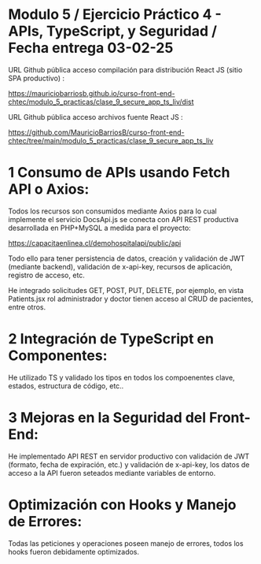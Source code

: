 # Modulo 5 / Ejercicio Práctico 4 - APIs, TypeScript, y Seguridad / Fecha entrega 03-02-25

URL Github pública acceso compilación para distribución React JS (sitio SPA productivo) :

https://mauriciobarriosb.github.io/curso-front-end-chtec/modulo_5_practicas/clase_9_secure_app_ts_liv/dist

URL Github pública acceso archivos fuente React JS :

https://github.com/MauricioBarriosB/curso-front-end-chtec/tree/main/modulo_5_practicas/clase_9_secure_app_ts_liv


# 1 Consumo de APIs usando Fetch API o Axios:

Todos los recursos son consumidos mediante Axios para lo cual implemente el servicio DocsApi.js se conecta con API REST productiva desarrollada en PHP+MySQL a medida para el proyecto:

https://capacitaenlinea.cl/demohospitalapi/public/api

Todo ello para tener persistencia de datos, creación y validación de JWT (mediante backend), validación de x-api-key, recursos de aplicación, registro de acceso, etc.

He integrado solicitudes GET, POST, PUT, DELETE, por ejemplo, en vista Patients.jsx rol administrador y doctor tienen acceso al CRUD de pacientes, entre otros.

# 2 Integración de TypeScript en Componentes:

He utilizado TS y validado los tipos en todos los compoenentes clave, estados, estructura de código, etc..

# 3 Mejoras en la Seguridad del Front-End:

He implementado API REST en servidor productivo con validación de JWT (formato, fecha de expiración, etc.) y validación de x-api-key, los datos de acceso a la API fueron seteados mediante variables de entorno.

# Optimización con Hooks y Manejo de Errores:

Todas las peticiones y operaciones poseen manejo de errores, todos los hooks fueron debidamente optimizados.